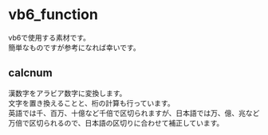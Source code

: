 # vb6_function

vb6で使用する素材です。  
簡単なものですが参考になれば幸いです。

## calcnum
漢数字をアラビア数字に変換します。  
文字を置き換えることと、桁の計算も行っています。  
英語では千、百万、十億など千倍で区切られますが、日本語では万、億、兆など万倍で区切られるので、日本語の区切りに合わせて補正しています。  
